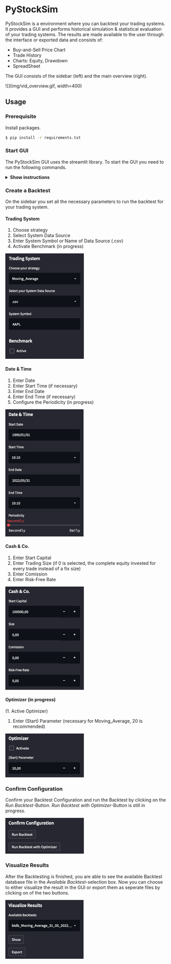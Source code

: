 # PyStockSim

PyStockSim is a environment where you can backtest your trading systems. It provides a GUI and performs historical simulation & statistical evaluation of your trading systems. The results are made available to the user through the interface or exported data and consists of:

* Buy-and-Sell Price Chart
* Trade History
* Charts: Equity, Drawdown
* SpreadSheet

 The GUI consists of the sidebar (left) and the main overview (right).
 
 ![](img/vid_overview.gif, width=400)
 
 ## Usage
 
 ### Prerequisite
 
 Install packages.
 
 ```sh
 $ pip install -r requirements.txt
 ```
 
 ### Start GUI
 
 The PyStockSim GUI uses the streamlit library. To start the GUI you need to run the following commands.
 
 <details><summary><b>Show instructions</b></summary>
 
 1. Start environment:

    ```sh
    $ source venv/bin/activate 
    ```
 
 2. Run streamlit GUI:

    ```sh
    % streamlit run Backtest/main.py
    ```
 
</details>
 
 ### Create a Backtest
 On the sidebar you set all the necessary parameters to run the backtest for your trading system.
 
 #### Trading System
 
 1. Choose strategy
 2. Select System Data Source
 3. Enter System Symbol or Name of Data Source (.csv)
 4. Activate Benchmark (in progress)

 ![](img/ts.png)
 
 #### Date & Time
 
 1. Enter Date
 2. Enter Start Time (if necessary)
 3. Enter End Date
 4. Enter End Time (if necessary)
 5. Configure the Periodicity (in progress)

 ![](img/datetime.png)
 
 #### Cash & Co.
 
 1. Enter Start Capital
 2. Enter Trading Size (if 0 is selected, the complete equity invested for every trade instead of a fix size)
 3. Enter Comission
 4. Enter Risk-Free Rate

 ![](img/cashco.png)
 
 #### Optimizer (in progress)
 
 (1. Active Optimizer)
 1. Enter (Start) Parameter (necessary for Moving_Average, 20 is recommended)

 ![](img/optimizer.png)
 
 ### Confirm Configuration
 
 Confirm your Backtest Configuration and run the Backtest by clicking on the _Run Backtest_-Button. 
 _Run Backtest with Optimizer_-Button is still in progress.
 
  ![](img/confirm.png)
 
 ### Visualize Results
 
 After the Backtesting is finished, you are able to see the available Backtest database file in the _Available Backtest_-selection box. Now you can choose to either visualize the result in the GUI or export them as seperate files by clicking on of the two buttons.
 
  ![](img/visualize.png)
